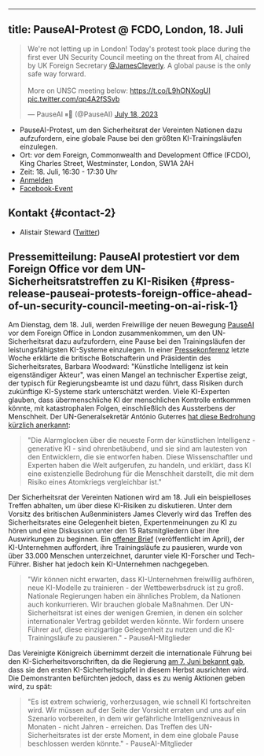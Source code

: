 

---
title: PauseAI-Protest @ FCDO, London, 18. Juli
---
<script>
    import WidgetConsent from '$lib/components/widget-consent/WidgetConsent.svelte'
</script>

<WidgetConsent>
<div>
<blockquote class="twitter-tweet"><p lang="en" dir="ltr">We&#39;re not letting up in London! Today&#39;s protest took place during the first ever UN Security Council meeting on the threat from AI, chaired by UK Foreign Secretary <a href="https://twitter.com/JamesCleverly?ref_src=twsrc%5Etfw">@JamesCleverly</a>. A global pause is the only safe way forward.<br><br>More on UNSC meeting below: <a href="https://t.co/L9hONXogUl">https://t.co/L9hONXogUl</a> <a href="https://t.co/qp4A2fSSvb">pic.twitter.com/qp4A2fSSvb</a></p>&mdash; PauseAI ⏸🤖 (@PauseAI) <a href="https://twitter.com/PauseAI/status/1681403296693534725?ref_src=twsrc%5Etfw">July 18, 2023</a></blockquote> <script async src="https://platform.twitter.com/widgets.js" charset="utf-8"></script>
</div>
</WidgetConsent>

- PauseAI-Protest, um den Sicherheitsrat der Vereinten Nationen dazu aufzufordern, eine globale Pause bei den größten KI-Trainingsläufen einzulegen.
- Ort: vor dem Foreign, Commonwealth and Development Office (FCDO), King Charles Street, Westminster, London, SW1A 2AH
- Zeit: 18. Juli, 16:30 - 17:30 Uhr
- [Anmelden](https://docs.google.com/forms/d/e/1FAIpQLSfLoAUfPEhp3bZyUbDnc8HigL_rYC7ykUmmPZvVWas-m2y5bQ/viewform?usp%253Dsf_link)
- [Facebook-Event](https://fb.me/e/1bawf1ZH1)

## Kontakt {#contact-2}

- Alistair Steward ([Twitter](https://twitter.com/alistair___s))

## Pressemitteilung: PauseAI protestiert vor dem Foreign Office vor dem UN-Sicherheitsratstreffen zu KI-Risiken {#press-release-pauseai-protests-foreign-office-ahead-of-un-security-council-meeting-on-ai-risk-1}

Am Dienstag, dem 18. Juli, werden Freiwillige der neuen Bewegung [PauseAI](http://pauseai.info/) vor dem Foreign Office in London zusammenkommen, um den UN-Sicherheitsrat dazu aufzufordern, eine Pause bei den Trainingsläufen der leistungsfähigsten KI-Systeme einzulegen. In einer [Pressekonferenz](https://youtu.be/USap-tFrTDc?t=3235) letzte Woche erklärte die britische Botschafterin und Präsidentin des Sicherheitsrates, Barbara Woodward: "Künstliche Intelligenz ist kein eigenständiger Akteur", was einen Mangel an technischer Expertise zeigt, der typisch für Regierungsbeamte ist und dazu führt, dass Risiken durch zukünftige KI-Systeme stark unterschätzt werden. Viele KI-Experten glauben, dass übermenschliche KI der menschlichen Kontrolle entkommen könnte, mit katastrophalen Folgen, einschließlich des Aussterbens der Menschheit. Der UN-Generalsekretär António Guterres [hat diese Bedrohung kürzlich anerkannt](https://press.un.org/en/2023/sgsm21832.doc.htm):

> "Die Alarmglocken über die neueste Form der künstlichen Intelligenz - generative KI - sind ohrenbetäubend, und sie sind am lautesten von den Entwicklern, die sie entworfen haben. Diese Wissenschaftler und Experten haben die Welt aufgerufen, zu handeln, und erklärt, dass KI eine existenzielle Bedrohung für die Menschheit darstellt, die mit dem Risiko eines Atomkriegs vergleichbar ist."

Der Sicherheitsrat der Vereinten Nationen wird am 18. Juli ein beispielloses Treffen abhalten, um über diese KI-Risiken zu diskutieren. Unter dem Vorsitz des britischen Außenministers James Cleverly wird das Treffen des Sicherheitsrates eine Gelegenheit bieten, Expertenmeinungen zu KI zu hören und eine Diskussion unter den 15 Ratsmitgliedern über ihre Auswirkungen zu beginnen. Ein [offener Brief](https://futureoflife.org/open-letter/pause-giant-ai-experiments/) (veröffentlicht im April), der KI-Unternehmen auffordert, ihre Trainingsläufe zu pausieren, wurde von über 33.000 Menschen unterzeichnet, darunter viele KI-Forscher und Tech-Führer. Bisher hat jedoch kein KI-Unternehmen nachgegeben.

> "Wir können nicht erwarten, dass KI-Unternehmen freiwillig aufhören, neue KI-Modelle zu trainieren - der Wettbewerbsdruck ist zu groß. Nationale Regierungen haben ein ähnliches Problem, da Nationen auch konkurrieren. Wir brauchen globale Maßnahmen. Der UN-Sicherheitsrat ist eines der wenigen Gremien, in denen ein solcher internationaler Vertrag gebildet werden könnte. Wir fordern unsere Führer auf, diese einzigartige Gelegenheit zu nutzen und die KI-Trainingsläufe zu pausieren." - PauseAI-Mitglieder

Das Vereinigte Königreich übernimmt derzeit die internationale Führung bei den KI-Sicherheitsvorschriften, da die Regierung [am 7. Juni bekannt gab](https://www.gov.uk/government/news/uk-to-host-first-global-summit-on-artificial-intelligence), dass sie den ersten KI-Sicherheitsgipfel in diesem Herbst ausrichten wird. Die Demonstranten befürchten jedoch, dass es zu wenig Aktionen geben wird, zu spät:

> "Es ist extrem schwierig, vorherzusagen, wie schnell KI fortschreiten wird. Wir müssen auf der Seite der Vorsicht erraten und uns auf ein Szenario vorbereiten, in dem wir gefährliche Intelligenzniveaus in Monaten - nicht Jahren - erreichen. Das Treffen des UN-Sicherheitsrates ist der erste Moment, in dem eine globale Pause beschlossen werden könnte." - PauseAI-Mitglieder